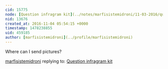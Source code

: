 ```yaml
---
cid: 15775
node: [Question infragram kit](../notes/marfisistemidroni/11-03-2016/question-infragram-kit)
nid: 13676
created_at: 2016-11-04 05:54:15 +0000
timestamp: 1478238855
uid: 459185
author: [marfisistemidroni](../profile/marfisistemidroni)
---
```


Where can I send pictures?

[marfisistemidroni](../profile/marfisistemidroni) replying to: [Question infragram kit](../notes/marfisistemidroni/11-03-2016/question-infragram-kit)

